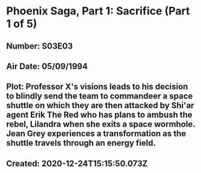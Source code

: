 # Phoenix Saga, Part 1: Sacrifice (Part 1 of 5)
## Number: S03E03
## Air Date: 05/09/1994
## Plot: Professor X's visions leads to his decision to blindly send the team to commandeer a space shuttle on which they are then attacked by Shi'ar agent Erik The Red who has plans to ambush the rebel, Lilandra when she exits a space wormhole. Jean Grey experiences a transformation as the shuttle travels through an energy field.
## Created: 2020-12-24T15:15:50.073Z